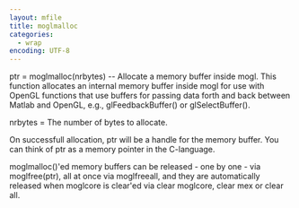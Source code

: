 ```yaml
---
layout: mfile
title: moglmalloc
categories:
  - wrap
encoding: UTF-8
---
```


ptr = moglmalloc(nrbytes) -- Allocate a memory buffer inside mogl.
This function allocates an internal memory buffer inside mogl for use
with OpenGL functions that use buffers for passing data forth and back
between Matlab and OpenGL, e.g., glFeedbackBuffer() or glSelectBuffer().

nrbytes = The number of bytes to allocate.

On successfull allocation, ptr will be a handle for the memory buffer.
You can think of ptr as a memory pointer in the C-language.

moglmalloc()'ed memory buffers can be released - one by one - via
moglfree(ptr), all at once via moglfreeall, and they are automatically
released when moglcore is clear'ed via clear moglcore, clear mex or
clear all.

